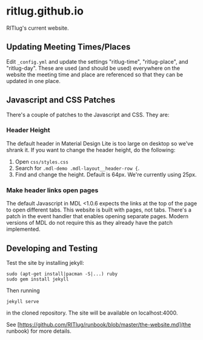 # ritlug.github.io
RITlug's current website.

## Updating Meeting Times/Places
Edit `_config.yml` and update the settings "ritlug-time", "ritlug-place", and
"ritlug-day". These are used (and should be used) everywhere on the website
the meeting time and place are referenced so that they can be updated in
one place.

## Javascript and CSS Patches
There's a couple of patches to the Javascript and CSS. They are:

### Header Height
The default header in Material Design Lite is too large on desktop so we've
shrank it. If you want to change the header height, do the following:

1. Open `css/styles.css`
2. Search for `.mdl-demo .mdl-layout__header-row {`.
3. Find and change the height. Default is 64px. We're currently using 25px.

### Make header links open pages
The default Javascript in MDL <1.0.6 expects the links at the top of the page
to open different tabs. This website is built with pages, not tabs. There&apos;s
a patch in the event handler that enables opening separate pages. Modern
versions of MDL do not require this as they already have the patch implemented.

## Developing and Testing
Test the site by installing jekyll:

    sudo (apt-get install|pacman -S|...) ruby
    sudo gem install jekyll

Then running

    jekyll serve

in the cloned repository. The site will be available on localhost:4000.

See [https://github.com/RITlug/runbook/blob/master/the-website.md](the runbook)
for more details.
